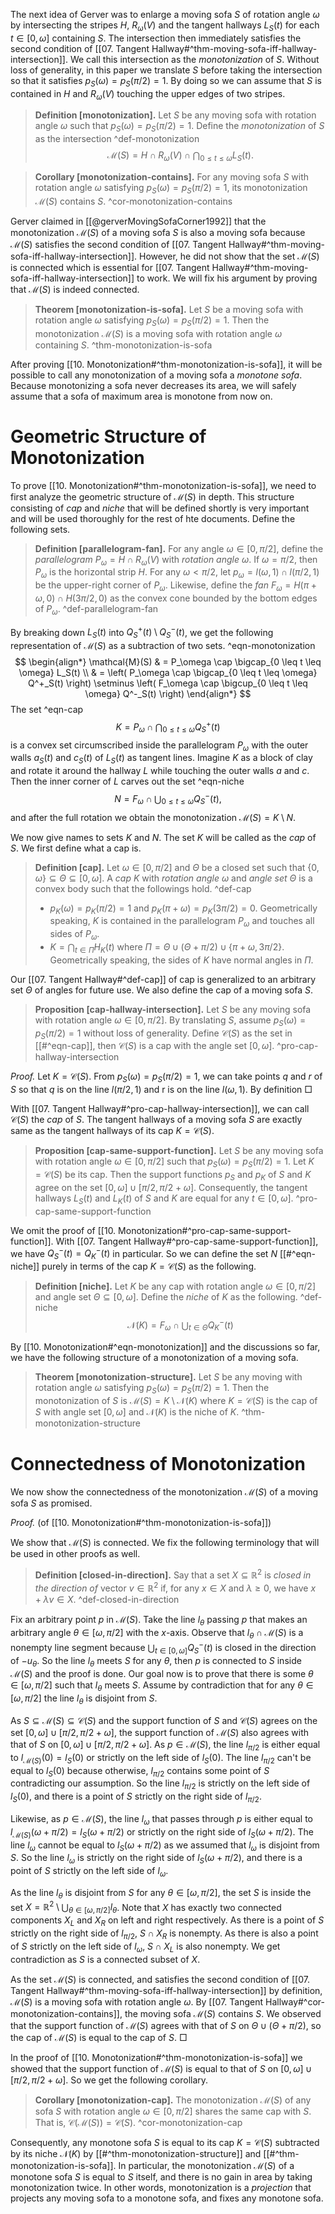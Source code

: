 The next idea of Gerver was to enlarge a moving sofa $S$ of rotation angle $\omega$ by intersecting the stripes $H$, $R_\omega(V)$ and the tangent hallways $L_S(t)$ for each $t \in [0, \omega]$ containing $S$. The intersection then immediately satisfies the second condition of [[07. Tangent Hallway#^thm-moving-sofa-iff-hallway-intersection]]. We call this intersection as the _monotonization_ of $S$. Without loss of generality, in this paper we translate $S$ before taking the intersection so that it satisfies $p_S(\omega) = p_S(\pi/2) = 1$. By doing so we can assume that $S$ is contained in $H$ and $R_\omega(V)$ touching the upper edges of two stripes.

> __Definition [monotonization].__ Let $S$ be any moving sofa with rotation angle $\omega$ such that $p_S(\omega) = p_S(\pi/2) = 1$. Define the _monotonization_ of $S$ as the intersection ^def-monotonization
$$
\mathcal{M}(S) = H \cap R_\omega(V) \cap \bigcap_{0 \leq t \leq \omega} L_S(t).
$$

> __Corollary [monotonization-contains].__ For any moving sofa $S$ with rotation angle $\omega$ satisfying $p_S(\omega) = p_S(\pi/2) = 1$, its monotonization $\mathcal{M}(S)$ contains $S$. ^cor-monotonization-contains

Gerver claimed in [[@gerverMovingSofaCorner1992]] that the monotonization $\mathcal{M}(S)$ of a moving sofa $S$ is also a moving sofa because $\mathcal{M}(S)$ satisfies the second condition of [[07. Tangent Hallway#^thm-moving-sofa-iff-hallway-intersection]]. However, he did not show that the set $\mathcal{M}(S)$ is connected which is essential for [[07. Tangent Hallway#^thm-moving-sofa-iff-hallway-intersection]] to work. We will fix his argument by proving that $\mathcal{M}(S)$ is indeed connected.

> __Theorem [monotonization-is-sofa].__ Let $S$ be a moving sofa with rotation angle $\omega$ satisfying $p_S(\omega) = p_S(\pi/2) = 1$. Then the monotonization $\mathcal{M}(S)$ is a moving sofa with rotation angle $\omega$ containing $S$. ^thm-monotonization-is-sofa

After proving [[10. Monotonization#^thm-monotonization-is-sofa]], it will be possible to call any monotonization of a moving sofa a _monotone sofa_. Because monotonizing a sofa never decreases its area, we will safely assume that a sofa of maximum area is monotone from now on.

# Geometric Structure of Monotonization

To prove [[10. Monotonization#^thm-monotonization-is-sofa]], we need to first analyze the geometric structure of $\mathcal{M}(S)$ in depth. This structure consisting of _cap_ and _niche_ that will be defined shortly is very important and will be used thoroughly for the rest of hte documents. Define the following sets. 

> __Definition [parallelogram-fan].__ For any angle $\omega \in [0, \pi/2]$, define the _parallelogram_ $P_\omega = H \cap R_\omega(V)$ with _rotation angle_ $\omega$. If $\omega = \pi / 2$, then $P_\omega$ is the horizontal strip $H$. For any $\omega < \pi / 2$, let $p_{\omega} = l(\omega, 1) \cap l(\pi/2, 1)$ be the upper-right corner of $P_\omega$. Likewise, define the _fan_ $F_\omega = H(\pi+\omega, 0) \cap H(3\pi/2, 0)$ as the convex cone bounded by the bottom edges of $P_\omega$. ^def-parallelogram-fan

By breaking down $L_S(t)$ into $Q_S^+(t) \setminus Q_S^-(t)$, we get the following representation of $\mathcal{M}(S)$ as a subtraction of two sets. ^eqn-monotonization
$$
\begin{align*}
\mathcal{M}(S) & = P_\omega \cap \bigcap_{0 \leq t \leq \omega} L_S(t)  \\
& =
\left( P_\omega \cap \bigcap_{0 \leq t \leq \omega} Q^+_S(t) \right) \setminus \left( F_\omega \cap \bigcup_{0 \leq t \leq \omega} Q^-_S(t) \right)
\end{align*}
$$
The set ^eqn-cap
$$
K = P_\omega \cap \bigcap_{0 \leq t \leq \omega} Q^+_S(t)
$$
is a convex set circumscribed inside the parallelogram $P_\omega$ with the outer walls $a_S(t)$ and $c_S(t)$ of $L_S(t)$ as tangent lines. Imagine $K$ as a block of clay and rotate it around the hallway $L$ while touching the outer walls $a$ and $c$. Then the inner corner of $L$ carves out the set ^eqn-niche
$$
N = F_\omega \cap \bigcup_{0 \leq t \leq \omega} Q^-_S(t),
$$
and after the full rotation we obtain the monotonization $\mathcal{M}(S) = K \setminus N$.

We now give names to sets $K$ and $N$. The set $K$ will be called as the _cap_ of $S$. We first define what a cap is.

> __Definition [cap].__ Let $\omega \in [0, \pi/2]$ and $\Theta$ be a closed set such that $\left\{ 0, \omega \right\} \subseteq \Theta \subseteq [0, \omega]$. A _cap_ $K$ with _rotation angle_ $\omega$ and _angle set_ $\Theta$ is a convex body such that the followings hold. ^def-cap
> 
> - $p_K(\omega) = p_K(\pi/2) = 1$ and $p_K(\pi + \omega) = p_K(3\pi/2) = 0$. Geometrically speaking, $K$ is contained in the parallelogram $P_\omega$ and touches all sides of $P_\omega$.
> - $K = \bigcap_{t \in \Pi} H_K(t)$ where $\Pi = \Theta \cup (\Theta + \pi/2) \cup \{\pi + \omega, 3\pi/2\}$. Geometrically speaking, the sides of $K$ have normal angles in $\Pi$.

Our [[07. Tangent Hallway#^def-cap]] of cap is generalized to an arbitrary set $\Theta$ of angles for future use. We also define the cap of a moving sofa $S$.

> __Proposition [cap-hallway-intersection].__ Let $S$ be any moving sofa with rotation angle $\omega \in [0, \pi/2]$. By translating $S$, assume $p_S(\omega) = p_S(\pi/2) = 1$ without loss of generality. Define $\mathcal{C}(S)$ as the set in [[#^eqn-cap]], then $\mathcal{C}(S)$ is a cap with the angle set $[0, \omega]$. ^pro-cap-hallway-intersection

_Proof._ Let $K = \mathcal{C}(S)$. From $p_S(\omega) = p_S(\pi/2) = 1$, we can take points $q$ and $r$ of $S$ so that $q$ is on the line $l(\pi/2, 1)$ and r is on the line $l(\omega, 1)$. By definition  □

With [[07. Tangent Hallway#^pro-cap-hallway-intersection]], we can call $\mathcal{C}(S)$ the _cap_ of $S$. The tangent hallways of a moving sofa $S$ are exactly same as the tangent hallways of its cap $K = \mathcal{C}(S)$.

> __Proposition [cap-same-support-function].__ Let $S$ be any moving sofa with rotation angle $\omega \in [0, \pi/2]$ such that $p_S(\omega) = p_S(\pi/2) = 1$. Let $K = \mathcal{C}(S)$ be its cap. Then the support functions $p_S$ and $p_K$ of $S$ and $K$ agree on the set $[0, \omega] \cup [\pi/2, \pi/2 + \omega]$. Consequently, the tangent hallways $L_S(t)$ and $L_K(t)$ of $S$ and $K$ are equal for any $t \in [0, \omega]$. ^pro-cap-same-support-function

We omit the proof of [[10. Monotonization#^pro-cap-same-support-function]]. With [[07. Tangent Hallway#^pro-cap-same-support-function]], we have $Q^-_S(t) = Q^-_K(t)$ in particular. So we can define the set $N$ [[#^eqn-niche]] purely in terms of the cap $K = \mathcal{C}(S)$ as the following.

> __Definition [niche].__ Let $K$ be any cap with rotation angle $\omega \in [0, \pi/2]$ and angle set $\Theta \subseteq [0, \omega]$. Define the _niche_ of $K$ as the following. ^def-niche
$$
\mathcal{N}(K) = F_{\omega} \cap \bigcup_{t \in \Theta} Q^-_K(t)
$$

By [[10. Monotonization#^eqn-monotonization]] and the discussions so far, we have the following structure of a monotonization of a moving sofa. 

> __Theorem [monotonization-structure].__ Let $S$ be any moving with rotation angle $\omega$ satisfying $p_S(\omega) = p_S(\pi/2) = 1$. Then the monotonization of $S$ is $\mathcal{M}(S) = K \setminus \mathcal{N}(K)$ where $K = \mathcal{C}(S)$ is the cap of $S$ with angle set $[0, \omega]$ and $\mathcal{N}(K)$ is the niche of $K$. ^thm-monotonization-structure

# Connectedness of Monotonization

We now show the connectedness of the monotonization $\mathcal{M}(S)$ of a moving sofa $S$ as promised. 

_Proof._ (of [[10. Monotonization#^thm-monotonization-is-sofa]])

We show that $\mathcal{M}(S)$ is connected. We fix the following terminology that will be used in other proofs as well.

> __Definition [closed-in-direction].__ Say that a set $X \subseteq \mathbb{R}^2$ is _closed in the direction of_ vector $v \in \mathbb{R}^2$ if, for any $x \in X$ and $\lambda \geq 0$, we have $x + \lambda v \in X$. ^def-closed-in-direction

Fix an arbitrary point $p$ in $\mathcal{M}(S)$. Take the line $l_\theta$ passing $p$ that makes an arbitrary angle $\theta \in [\omega, \pi/2]$ with the $x$-axis. Observe that $l_\theta \cap \mathcal{M}(S)$ is a nonempty line segment because $\bigcup_{t \in [0, \omega]} Q^-_S(t)$ is closed in the direction of $-u_\theta$. So the line $l_\theta$ meets $S$ for any $\theta$, then $p$ is connected to $S$ inside $\mathcal{M}(S)$ and the proof is done. Our goal now is to prove that there is some $\theta \in [\omega, \pi/2]$ such that $l_\theta$ meets $S$. Assume by contradiction that for any $\theta \in [\omega, \pi/2]$ the line $l_\theta$ is disjoint from $S$.

As $S \subseteq \mathcal{M}(S) \subseteq \mathcal{C}(S)$ and the support function of $S$ and $\mathcal{C}(S)$ agrees on the set $[0, \omega] \cup [\pi/2, \pi/2 + \omega]$, the support function of $\mathcal{M}(S)$ also agrees with that of $S$ on $[0, \omega] \cup [\pi/2, \pi/2 + \omega]$. As $p \in \mathcal{M}(S)$, the line $l_{\pi/2}$ is either equal to $l_{\mathcal{M}(S)}(0) = l_S(0)$ or strictly on the left side of $l_{S}(0)$. The line $l_{\pi/2}$ can't be equal to $l_S(0)$ because otherwise, $l_{\pi/2}$ contains some point of $S$ contradicting our assumption. So the line $l_{\pi/2}$ is strictly on the left side of $l_{S}(0)$, and there is a point of $S$ strictly on the right side of $l_{\pi/2}$.

Likewise, as $p \in \mathcal{M}(S)$, the line $l_{\omega}$ that passes through $p$ is either equal to $l_{\mathcal{M}(S)}(\omega + \pi/2) = l_S(\omega + \pi/2)$ or strictly on the right side of $l_S(\omega + \pi/2)$. The line $l_\omega$ cannot be equal to $l_S(\omega + \pi/2)$ as we assumed that $l_\omega$ is disjoint from $S$. So the line $l_{\omega}$ is strictly on the right side of $l_S(\omega + \pi/2)$, and there is a point of $S$ strictly on the left side of $l_{\omega}$.

As the line $l_\theta$ is disjoint from $S$ for any $\theta \in [\omega, \pi/2]$, the set $S$ is inside the set $X = \mathbb{R}^2 \setminus \bigcup_{\theta \in [\omega, \pi/2]} l_\theta$. Note that $X$ has exactly two connected components $X_L$ and $X_R$ on left and right respectively. As there is a point of $S$ strictly on the right side of $l_{\pi/2}$, $S \cap X_R$ is nonempty. As there is also a point of $S$ strictly on the left side of $l_\omega$, $S \cap X_L$ is also nonempty. We get contradiction as $S$ is a connected subset of $X$. 

As the set $\mathcal{M}(S)$ is connected, and satisfies the second condition of [[07. Tangent Hallway#^thm-moving-sofa-iff-hallway-intersection]] by definition, $\mathcal{M}(S)$ is a moving sofa with rotation angle $\omega$. By [[07. Tangent Hallway#^cor-monotonization-contains]], the moving sofa $\mathcal{M}(S)$ contains $S$. We observed that the support function of $\mathcal{M}(S)$ agrees with that of $S$ on $\Theta \cup (\Theta + \pi/2)$, so the cap of $\mathcal{M}(S)$ is equal to the cap of $S$. □

In the proof of [[10. Monotonization#^thm-monotonization-is-sofa]] we showed that the support function of $\mathcal{M}(S)$ is equal to that of $S$ on $[0, \omega] \cup [\pi/2, \pi/2 + \omega]$. So we get the following corollary.

> __Corollary [monotonization-cap].__ The monotonization $\mathcal{M}(S)$ of any sofa $S$ with rotation angle $\omega \in [0, \pi/2]$ shares the same cap with $S$. That is, $\mathcal{C}(\mathcal{M}(S)) = \mathcal{C}(S)$. ^cor-monotonization-cap

Consequently, any monotone sofa $S$ is equal to its cap $K = \mathcal{C}(S)$ subtracted by its niche $\mathcal{N}(K)$ by [[#^thm-monotonization-structure]] and [[#^thm-monotonization-is-sofa]]. In particular, the monotonization $\mathcal{M}(S)$ of a monotone sofa $S$ is equal to $S$ itself, and there is no gain in area by taking monotonization twice. In other words, monotonization is a _projection_ that projects any moving sofa to a monotone sofa, and fixes any monotone sofa.